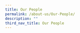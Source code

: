 ```yaml
---
title: Our People
permalink: /about-us/Our-People/
description: ""
third_nav_title: Our People
---
```

